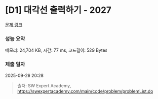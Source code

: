# [D1] 대각선 출력하기 - 2027 

[문제 링크](https://swexpertacademy.com/main/code/problem/problemDetail.do?contestProbId=AV5QFuZ6As0DFAUq) 

### 성능 요약

메모리: 24,704 KB, 시간: 77 ms, 코드길이: 529 Bytes

### 제출 일자

2025-09-29 20:28



> 출처: SW Expert Academy, https://swexpertacademy.com/main/code/problem/problemList.do